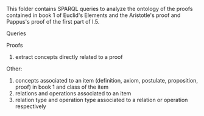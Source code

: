 This folder contains SPARQL queries to analyze the ontology of the proofs contained in book 1 of Euclid's Elements and the Aristotle's proof and Pappus's proof of the first part of I.5.

Queries

Proofs
1. extract concepts directly related to a proof


Other:
1. concepts associated to an item (definition, axiom, postulate, proposition, proof) in book 1 and class of the item
2. relations and operations associated to an item
3. relation type and operation type associated to a relation or operation respectively
